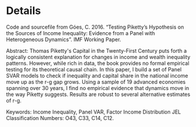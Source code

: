 # Details

Code and sourcefile from Góes, C. 2016. “Testing Piketty’s Hypothesis on the Sources of Income Inequality: Evidence from a Panel with Heterogeneous Dynamics”. IMF Working Paper.


Abstract: Thomas Piketty's Capital in the Twenty-First Century puts forth a logically consistent explanation for changes in income and wealth inequality patterns. However, while rich in data, the book provides no formal empirical testing for its theoretical causal chain. In this paper, I build a set of Panel SVAR models to check if inequality and capital share in the national income move up as the r-g gap grows. Using a sample of 19 advanced economies spanning over 30 years, I find no empirical evidence that dynamics move in the way Piketty suggests. Results are robust to several alternative estimates of r-g.

Keywords: Income Inequality, Panel VAR, Factor Income Distribution
JEL Classification Numbers: O43, C33, C14, C12.
